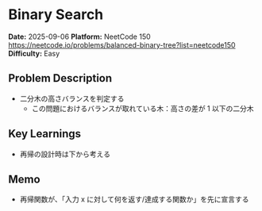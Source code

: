 # Binary Search

**Date:** 2025-09-06
**Platform:** NeetCode 150 https://neetcode.io/problems/balanced-binary-tree?list=neetcode150
**Difficulty:** Easy

## Problem Description

- 二分木の高さバランスを判定する
  - この問題におけるバランスが取れている木：高さの差が 1 以下の二分木

## Key Learnings

- 再帰の設計時は下から考える

## Memo

- 再帰関数が、「入力 x に対して何を返す/達成する関数か」を先に宣言する
